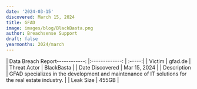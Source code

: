 ```yaml
---
date: '2024-03-15'
discovered: March 15, 2024
title: GFAD
image: images/blog/BlackBasta.png
author: Breachsense Support
draft: false
yearmonths: 2024/march
---
```


| Data Breach Report------------:     |:-------------:    | :-----:|
| Victim      | gfad.de      | 
| Threat Actor      | BlackBasta      | 
| Date Discovered      | Mar 15, 2024      | 
| Description      | GFAD specializes in the development and maintenance of IT solutions for the real estate industry.      | 
| Leak Size      | 455GB      | 

